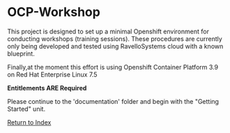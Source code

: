 # OCP-Workshop

This project is designed to set up a minimal Openshift environment for conducting workshops (training sessions).
These procedures are currently only being developed and tested using RavelloSystems cloud with a known blueprint.

Finally,at the moment this effort is using Openshift Container Platform 3.9 on Red Hat Enterprise Linux 7.5

**Entitlements ARE Required**

Please continue to the 'documentation' folder and begin with the "Getting Started" unit.

[Return to Index](https://github.com/xtophd/OCP-Workshop/tree/master/documentation "OCP-Workshop Index")
